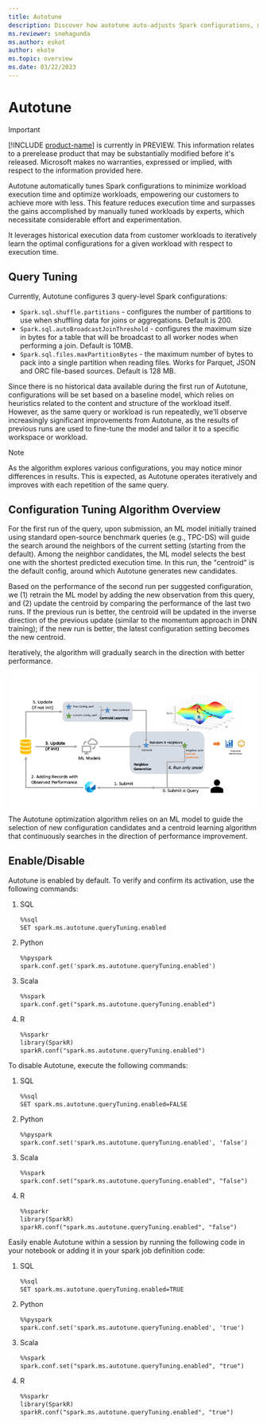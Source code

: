 ```yaml
---
title: Autotune
description: Discover how autotune auto-adjusts Spark configurations, minimizing workload execution time and optimizing performance.
ms.reviewer: snehagunda
ms.author: eskot
author: ekote
ms.topic: overview
ms.date: 03/22/2023
---
```


# Autotune
> [!IMPORTANT]
> [!INCLUDE [product-name](../includes/product-name.md)] is currently in PREVIEW. This information relates to a prerelease product that may be substantially modified before it's released. Microsoft makes no warranties, expressed or implied, with respect to the information provided here.

Autotune automatically tunes Spark configurations to minimize workload execution time and optimize workloads, empowering our customers to achieve more with less. This feature reduces execution time and surpasses the gains accomplished by manually tuned workloads by experts, which necessitate considerable effort and experimentation.

It leverages historical execution data from customer workloads to iteratively learn the optimal configurations for a given workload with respect to execution time.

## Query Tuning

Currently, Autotune configures 3 query-level Spark configurations:
* `Spark.sql.shuffle.partitions` - configures the number of partitions to use when shuffling data for joins or aggregations. Default is 200.
* `Spark.sql.autoBroadcastJoinThreshold` - configures the maximum size in bytes for a table that will be broadcast to all worker nodes when performing a join. Default is 10MB.
* `Spark.sql.files.maxPartitionBytes` - the maximum number of bytes to pack into a single partition when reading files. Works for Parquet, JSON and ORC file-based sources. Default is 128 MB.


Since there is no historical data available during the first run of Autotune, configurations will be set based on a baseline model, which relies on heuristics related to the content and structure of the workload itself. However, as the same query or workload is run repeatedly, we'll observe increasingly significant improvements from Autotune, as the results of previous runs are used to fine-tune the model and tailor it to a specific workspace or workload.

>[!NOTE]
> As the algorithm explores various configurations, you may notice minor differences in results. This is expected, as Autotune operates iteratively and improves with each repetition of the same query.

## Configuration Tuning Algorithm Overview
For the first run of the query, upon submission, an ML model initially trained using standard open-source benchmark queries (e.g., TPC-DS) will guide the search around the neighbors of the current setting (starting from the default). Among the neighbor candidates, the ML model selects the best one with the shortest predicted execution time. In this run, the "centroid" is the default config, around which Autotune generates new candidates.

Based on the performance of the second run per suggested configuration, we (1) retrain the ML model by adding the new observation from this query, and (2) update the centroid by comparing the performance of the last two runs. If the previous run is better, the centroid will be updated in the inverse direction of the previous update (similar to the momentum approach in DNN training); if the new run is better, the latest configuration setting becomes the new centroid.

Iteratively, the algorithm will gradually search in the direction with better performance.

![Autotune optimization algorithm](media/autotune/autotune-algorithm-diagram.png)
The Autotune optimization algorithm relies on an ML model to guide the selection of new configuration candidates and a centroid learning algorithm that continuously searches in the direction of performance improvement.


## Enable/Disable
Autotune is enabled by default. To verify and confirm its activation, use the following commands:
1. SQL
   ```
   %%sql 
   SET spark.ms.autotune.queryTuning.enabled 
   ```
1. Python 
   ```
   %%pyspark  
   spark.conf.get('spark.ms.autotune.queryTuning.enabled')   
   ```
1. Scala 
   ```
   %%spark  
   spark.conf.get("spark.ms.autotune.queryTuning.enabled") 
   ```
1. R
   ```
   %%sparkr
   library(SparkR)
   sparkR.conf("spark.ms.autotune.queryTuning.enabled")
   ```

To disable Autotune, execute the following commands:
1. SQL
   ```
   %%sql 
   SET spark.ms.autotune.queryTuning.enabled=FALSE 
   ```
1. Python 
   ```
   %%pyspark  
   spark.conf.set('spark.ms.autotune.queryTuning.enabled', 'false')   
   ```
1. Scala 
   ```
   %%spark  
   spark.conf.set("spark.ms.autotune.queryTuning.enabled", "false") 
   ```
1. R
   ```
   %%sparkr
   library(SparkR)
   sparkR.conf("spark.ms.autotune.queryTuning.enabled", "false")
   ```

Easily enable Autotune within a session by running the following code in your notebook or adding it in your spark job definition code: 

1. SQL
   ```
   %%sql 
   SET spark.ms.autotune.queryTuning.enabled=TRUE 
   ```
1. Python 
   ```
   %%pyspark  
   spark.conf.set('spark.ms.autotune.queryTuning.enabled', 'true')   
   ```
1. Scala 
   ```
   %%spark  
   spark.conf.set("spark.ms.autotune.queryTuning.enabled", "true") 
   ```
1. R
   ```
   %%sparkr
   library(SparkR)
   sparkR.conf("spark.ms.autotune.queryTuning.enabled", "true")
   ```
